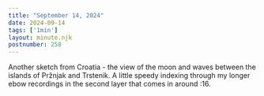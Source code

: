```yaml
---
title: "September 14, 2024"
date: 2024-09-14
tags: ['1min']
layout: minute.njk
postnumber: 258
---	
```


Another sketch from Croatia - the view of the moon and waves between the islands of Pržnjak and Trstenik. A little speedy indexing through my longer ebow recordings in the second layer that comes in around :16. 